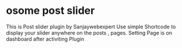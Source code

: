 # osome post slider
This is Post slider plugin by Sanjaywebexpert
Use simple Shortcode to display your slider anywhere on the posts , pages.
Setting Page is on dashboard after activiting Plugin
